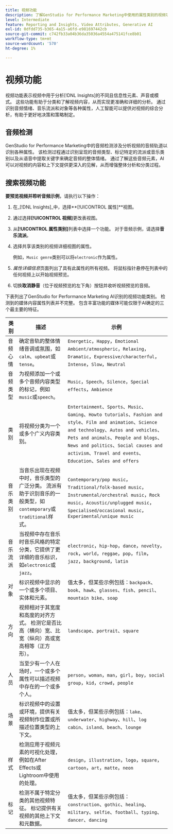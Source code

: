 ```yaml
---
title: 视频功能
description: 了解GenStudio for Performance Marketing中使用的属性类别的视频功能。
level: Intermediate
feature: Reporting and Insights, Video Attributes, Generative AI
exl-id: 0dfdd735-b365-4a15-a6fd-e981697442cb
source-git-commit: c742fb33a04b36da35036a4554a475141fce8b01
workflow-type: tm+mt
source-wordcount: '570'
ht-degree: 1%

---
```


# 视频功能

视频功能表示视频中用于分析[!DNL Insights]的不同且信息性元素、声音或模式。 这些功能有助于分类和了解视频内容，从而实现更准确和详细的分析。 通过识别音频情绪、音乐流派和对象等各种属性，人工智能可以提供对视频的综合分析，有助于更好地决策和策略制定。

## 音频检测

GenStudio for Performance Marketing中的音频检测涉及分析视频的音频轨道以识别各种属性。 该检测过程通过识别呈现的音频类型、标记特定的流派或音乐类别以及从语音中提取关键字来确定音频的整体情绪。 通过了解这些音频元素，AI可以对视频的内容和上下文提供更深入的见解，从而增强整体分析和分类过程。

## 搜索视频功能

**要预览视频并聆听音频示例**，请执行以下操作：

1. 在&#x200B;_[!DNL Insights]_中，选择&#x200B;**[!UICONTROL 属性]**视图。

1. 通过选择&#x200B;**[!UICONTROL 视频]**&#x200B;更改表视图。

1. 从&#x200B;**[!UICONTROL 属性类别]**&#x200B;列表中选择一个功能。 对于音频示例，请选择&#x200B;**音乐流派**。

1. 选择共享该类别的视频详细视图的属性。

   例如，`Music genre`类别可以将`electronic`作为属性。

1. _属性详细信息_&#x200B;页面列出了具有此属性的所有视频。 将鼠标指针悬停在列表中的任何视频上以开始视频预览。

1. 切换&#x200B;**取消静音**（位于视频预览的左下角）按钮并收听视频预览的音频。

下表列出了GenStudio for Performance Marketing AI识别的视频功能类别。 检测到的媒体内容属性列表并不完整。 包含丰富功能的媒体可能仅限于AI确定的三个最主要的特征。

<!-- For the writer: turn off word wrap to work with these tables. Option + Z -->

| 类别 | 描述 | 示例 |
| ------------------- | ------------------------------------------------------------------------------------------------------------ | --------------------------------------------------------------------------------------- |
| 音频心情 | 确定音轨的整体情绪音调或氛围，如`calm`、`upbeat`或`tense`。 | `Energetic`，`Happy`，`Emotional Ambient/atmospheric`，`Relaxing`，`Dramatic`，`Expressive/characterful`，`Intense`，`Slow`，`Neutral` |
| 音频类型 | 为视频添加一个或多个音频内容类型的标记，例如`music`或`speech`。 | `Music`，`Speech`，`Silence`，`Special effects`，`Ambience` |
| 类别 | 将视频分类为一个或多个广义内容类别。 | `Entertainment`、`Sports`、`Music`、`Gaming`、`Howto tutorials`、`Fashion and style`、`Film and animation`、`Science and technology`、`Autos and vehicles`、`Pets and animals`、`People and blogs`、`News and politics`、`Social causes and activism`、`Travel and events`、`Education`、`Sales and offers` |
| 音乐类别 | 当音乐出现在视频中时，音乐类型的广泛分类。 流派有助于识别音乐的一般类型，如`contemporary`或`traditional`样式。 | `Contemporary/pop music`，`Traditional/folk-based music`，`Instrumental/orchestral music`，`Rock music`，`Acoustic/unplugged music`，`Specialised/occasional music`，`Experimental/unique music` |
| 音乐流派 | 当视频中存在音乐时音乐风格的特定分类，它提供了更详细的音乐标识，如`electronic`或`jazz`。 | `electronic`，`hip-hop`，`dance`，`novelty`，`rock`，`world`，`reggae`，`pop`，`film`，`jazz`，`background`，`latin` |
| 对象 | 标识视频中显示的一个或多个项目、实体和元素。 | 值太多，但某些示例包括：`backpack`、`book`、`hawk`、`glasses`、`fish`、`pencil`、`mountain bike`、`soap` |
| 方向 | 视频相对于其宽度和高度的对齐方式。 检测它是否比高（横向）宽、比宽（纵向）高或宽高相等（正方形）。 | `landscape`、`portrait`、`square` |
| 人员 | 当至少有一个人在场时，一个或多个属性可以描述视频中存在的一个或多个人。 | `person`，`woman`，`man`，`girl`，`boy`，`social group`，`kid`，`crowd`，`people` |
| 场景 | 标识视频中的设置或环境，提供有关视频制作位置或所描述位置类型的上下文。 | 值太多，但某些示例包括：`lake`、`underwater`、`highway`、`hill`、`log cabin`、`island`、`beach`、`lounge` |
| 样式 | 检测应用于视频元素的可视化处理，例如在After Effects或Lightroom中使用的处理。 | `design`，`illustration`，`logo`，`square`，`cartoon`，`art`，`matte`，`neon` |
| 标记 | 检测不属于特定分类的其他视频特征。 标记提供有关视频的其他上下文和元数据。 | 值太多，但某些示例包括：`construction`、`gothic`、`healing`、`military`、`selfie`、`football`、`typing`、`dancer`、`dancing` |
